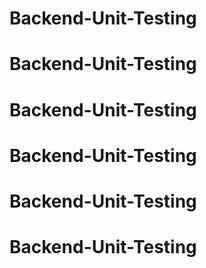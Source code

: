 # Backend-Unit-Testing
# Backend-Unit-Testing
# Backend-Unit-Testing
# Backend-Unit-Testing
# Backend-Unit-Testing
# Backend-Unit-Testing
